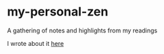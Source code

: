 # my-personal-zen
A gathering of notes and highlights from my readings

I wrote about it [here](https://duarteocarmo.com/misc/2020/02/25/kindle-python.html)
